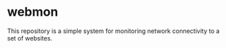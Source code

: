 # webmon
This repository is a simple system for monitoring network connectivity to a set of websites. 
